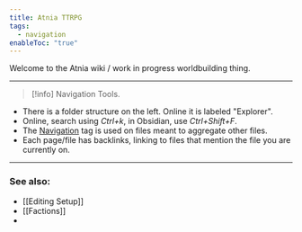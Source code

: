 ```yaml
---
title: Atnia TTRPG
tags:
  - navigation
enableToc: "true"
---
```

Welcome to the Atnia wiki / work in progress worldbuilding thing.

---
> [!info] Navigation Tools.

- There is a folder structure on the left. Online it is labeled "Explorer".
- Online, search using *Ctrl+k*, in Obsidian, use *Ctrl+Shift+F*.
- The [Navigation](./tags/navigation) tag is used on files meant to aggregate other files.
- Each page/file has backlinks, linking to files that mention the file you are currently on.


---
### See also:
- [[Editing Setup]]
- [[Factions]]
- 